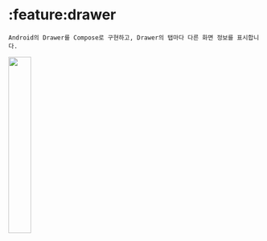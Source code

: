# :feature:drawer
```text
Android의 Drawer를 Compose로 구현하고, Drawer의 탭마다 다른 화면 정보를 표시합니다.
```
<img src="https://github.com/kangmin1012/If-You-Want-Just-Do-It/assets/55642709/7f53de01-998f-4f44-8c8b-9d7301df9c21" width="30%"/>
